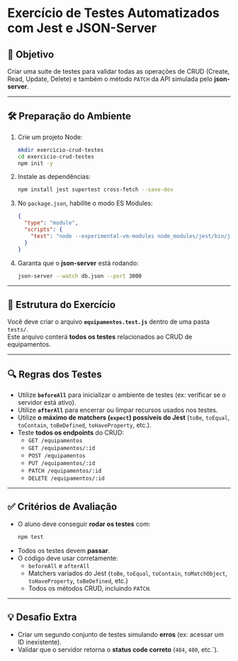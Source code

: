 # Exercício de Testes Automatizados com Jest e JSON-Server

## 🎯 Objetivo

Criar uma suíte de testes para validar todas as operações de CRUD (Create, Read, Update, Delete) e também o método `PATCH` da API simulada pelo **json-server**.

---

## 🛠️ Preparação do Ambiente

1. Crie um projeto Node:

   ```bash
   mkdir exercicio-crud-testes
   cd exercicio-crud-testes
   npm init -y
   ```

2. Instale as dependências:

   ```bash
   npm install jest supertest cross-fetch --save-dev
   ```

3. No `package.json`, habilite o modo ES Modules:

   ```json
   {
     "type": "module",
     "scripts": {
       "test": "node --experimental-vm-modules node_modules/jest/bin/jest.js"
     }
   }
   ```

4. Garanta que o **json-server** está rodando:
   ```bash
   json-server --watch db.json --port 3000
   ```

---

## 🧪 Estrutura do Exercício

Você deve criar o arquivo **`equipamentos.test.js`** dentro de uma pasta `tests/`.  
Este arquivo conterá **todos os testes** relacionados ao CRUD de equipamentos.

---

## 🔍 Regras dos Testes

- Utilize **`beforeAll`** para inicializar o ambiente de testes (ex: verificar se o servidor está ativo).
- Utilize **`afterAll`** para encerrar ou limpar recursos usados nos testes.
- Utilize **o máximo de matchers (`expect`) possíveis do Jest** (`toBe`, `toEqual`, `toContain`, `toBeDefined`, `toHaveProperty`, etc.).
- Teste **todos os endpoints** do CRUD:
  - `GET /equipamentos`
  - `GET /equipamentos/:id`
  - `POST /equipamentos`
  - `PUT /equipamentos/:id`
  - `PATCH /equipamentos/:id`
  - `DELETE /equipamentos/:id`

---

## ✅ Critérios de Avaliação

- O aluno deve conseguir **rodar os testes** com:
  ```bash
  npm test
  ```
- Todos os testes devem **passar**.
- O código deve usar corretamente:
  - `beforeAll` e `afterAll`
  - Matchers variados do Jest (`toBe`, `toEqual`, `toContain`, `toMatchObject`, `toHaveProperty`, `toBeDefined`, etc.)
  - Todos os métodos CRUD, incluindo `PATCH`.

---

## 💡 Desafio Extra

- Criar um segundo conjunto de testes simulando **erros** (ex: acessar um ID inexistente).
- Validar que o servidor retorna o **status code correto** (`404`, `400`, etc.`).
